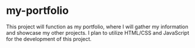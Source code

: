 # my-portfolio
This project will function as my portfolio, where I will gather my information and showcase my other projects. I plan to utilize HTML/CSS and JavaScript for the development of this project.
